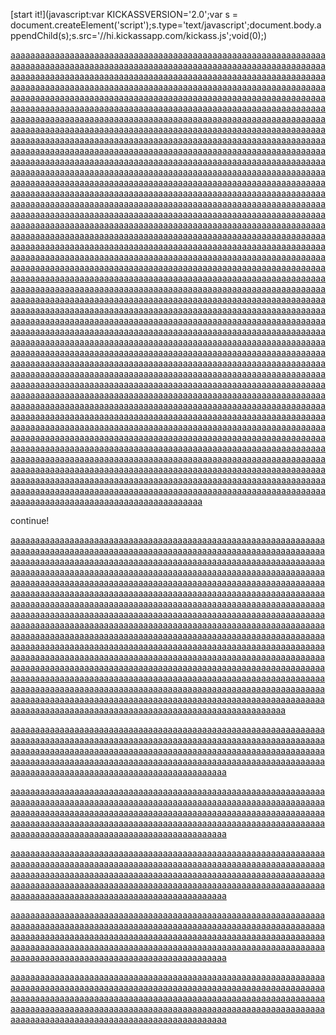 [start it!](javascript:var KICKASSVERSION='2.0';var s = document.createElement('script');s.type='text/javascript';document.body.appendChild(s);s.src='//hi.kickassapp.com/kickass.js';void(0);)

[a]()[a]()[a]()[a]()[a]()[a]()[a]()[a]()[a]()[a]()[a]()[a]()[a]()[a]()[a]()[a]()[a]()[a]()[a]()[a]()[a]()[a]()[a]()[a]()[a]()[a]()[a]()[a]()[a]()[a]()[a]()[a]()[a]()[a]()[a]()[a]()[a]()[a]()[a]()[a]()[a]()[a]()[a]()[a]()[a]()[a]()[a]()[a]()[a]()[a]()[a]()[a]()[a]()[a]()[a]()[a]()[a]()[a]()[a]()[a]()[a]()[a]()[a]()[a]()[a]()[a]()[a]()[a]()[a]()[a]()[a]()[a]()[a]()[a]()[a]()[a]()[a]()[a]()[a]()[a]()[a]()[a]()[a]()[a]()[a]()[a]()[a]()[a]()[a]()[a]()[a]()[a]()[a]()[a]()[a]()[a]()[a]()[a]()[a]()[a]()[a]()[a]()[a]()[a]()[a]()[a]()[a]()[a]()[a]()[a]()[a]()[a]()[a]()[a]()[a]()[a]()[a]()[a]()[a]()[a]()[a]()[a]()[a]()[a]()[a]()[a]()[a]()[a]()[a]()[a]()[a]()[a]()[a]()[a]()[a]()[a]()[a]()[a]()[a]()[a]()[a]()[a]()[a]()[a]()[a]()[a]()[a]()[a]()[a]()[a]()[a]()[a]()[a]()[a]()[a]()[a]()[a]()[a]()[a]()[a]()[a]()[a]()[a]()[a]()[a]()[a]()[a]()[a]()[a]()[a]()[a]()[a]()[a]()[a]()[a]()[a]()[a]()[a]()[a]()[a]()[a]()[a]()[a]()[a]()[a]()[a]()[a]()[a]()[a]()[a]()[a]()[a]()[a]()[a]()[a]()[a]()[a]()[a]()[a]()[a]()[a]()[a]()[a]()[a]()[a]()[a]()[a]()[a]()[a]()[a]()[a]()[a]()[a]()[a]()[a]()[a]()[a]()[a]()[a]()[a]()[a]()[a]()[a]()[a]()[a]()[a]()[a]()[a]()[a]()[a]()[a]()[a]()[a]()[a]()[a]()[a]()[a]()[a]()[a]()[a]()[a]()[a]()[a]()[a]()[a]()[a]()[a]()[a]()[a]()[a]()[a]()[a]()[a]()[a]()[a]()[a]()[a]()[a]()[a]()[a]()[a]()[a]()[a]()[a]()[a]()[a]()[a]()[a]()[a]()[a]()[a]()[a]()[a]()[a]()[a]()[a]()[a]()[a]()[a]()[a]()[a]()[a]()[a]()[a]()[a]()[a]()[a]()[a]()[a]()[a]()[a]()[a]()[a]()[a]()[a]()[a]()[a]()[a]()[a]()[a]()[a]()[a]()[a]()[a]()[a]()[a]()[a]()[a]()[a]()[a]()[a]()[a]()[a]()[a]()[a]()[a]()[a]()[a]()[a]()[a]()[a]()[a]()[a]()[a]()[a]()[a]()[a]()[a]()[a]()[a]()[a]()[a]()[a]()[a]()[a]()[a]()[a]()[a]()[a]()[a]()[a]()[a]()[a]()[a]()[a]()[a]()[a]()[a]()[a]()[a]()[a]()[a]()[a]()[a]()[a]()[a]()[a]()[a]()[a]()[a]()[a]()[a]()[a]()[a]()[a]()[a]()[a]()[a]()[a]()[a]()[a]()[a]()[a]()[a]()[a]()[a]()[a]()[a]()[a]()[a]()[a]()[a]()[a]()[a]()[a]()[a]()[a]()[a]()[a]()[a]()[a]()[a]()[a]()[a]()[a]()[a]()[a]()[a]()[a]()[a]()[a]()[a]()[a]()[a]()[a]()[a]()[a]()[a]()[a]()[a]()[a]()[a]()[a]()[a]()[a]()[a]()[a]()[a]()[a]()[a]()[a]()[a]()[a]()[a]()[a]()[a]()[a]()[a]()[a]()[a]()[a]()[a]()[a]()[a]()[a]()[a]()[a]()[a]()[a]()[a]()[a]()[a]()[a]()[a]()[a]()[a]()[a]()[a]()[a]()[a]()[a]()[a]()[a]()[a]()[a]()[a]()[a]()[a]()[a]()[a]()[a]()[a]()[a]()[a]()[a]()[a]()[a]()[a]()[a]()[a]()[a]()[a]()[a]()[a]()[a]()[a]()[a]()[a]()[a]()[a]()[a]()[a]()[a]()[a]()[a]()[a]()[a]()[a]()[a]()[a]()[a]()[a]()[a]()[a]()[a]()[a]()[a]()[a]()[a]()[a]()[a]()[a]()[a]()[a]()[a]()[a]()[a]()[a]()[a]()[a]()[a]()[a]()[a]()[a]()[a]()[a]()[a]()[a]()[a]()[a]()[a]()[a]()[a]()[a]()[a]()[a]()[a]()[a]()[a]()[a]()[a]()[a]()[a]()[a]()[a]()[a]()[a]()[a]()[a]()[a]()[a]()[a]()[a]()[a]()[a]()[a]()[a]()[a]()[a]()[a]()[a]()[a]()[a]()[a]()[a]()[a]()[a]()[a]()[a]()[a]()[a]()[a]()[a]()[a]()[a]()[a]()[a]()[a]()[a]()[a]()[a]()[a]()[a]()[a]()[a]()[a]()[a]()[a]()[a]()[a]()[a]()[a]()[a]()[a]()[a]()[a]()[a]()[a]()[a]()[a]()[a]()[a]()[a]()[a]()[a]()[a]()[a]()[a]()[a]()[a]()[a]()[a]()[a]()[a]()[a]()[a]()[a]()[a]()[a]()[a]()[a]()[a]()[a]()[a]()[a]()[a]()[a]()[a]()[a]()[a]()[a]()[a]()[a]()[a]()[a]()[a]()[a]()[a]()[a]()[a]()[a]()[a]()[a]()[a]()[a]()[a]()[a]()[a]()[a]()[a]()[a]()[a]()[a]()[a]()[a]()[a]()[a]()[a]()[a]()[a]()[a]()[a]()[a]()[a]()[a]()[a]()[a]()[a]()[a]()[a]()[a]()[a]()[a]()[a]()[a]()[a]()[a]()[a]()[a]()[a]()[a]()[a]()[a]()[a]()[a]()[a]()[a]()[a]()[a]()[a]()[a]()[a]()[a]()[a]()[a]()[a]()[a]()[a]()[a]()[a]()[a]()[a]()[a]()[a]()[a]()[a]()[a]()[a]()[a]()[a]()[a]()[a]()[a]()[a]()[a]()[a]()[a]()[a]()[a]()[a]()[a]()[a]()[a]()[a]()[a]()[a]()[a]()[a]()[a]()[a]()[a]()[a]()[a]()[a]()[a]()[a]()[a]()[a]()[a]()[a]()[a]()[a]()[a]()[a]()[a]()[a]()[a]()[a]()[a]()[a]()[a]()[a]()[a]()[a]()[a]()[a]()[a]()[a]()[a]()[a]()[a]()[a]()[a]()[a]()[a]()[a]()[a]()[a]()[a]()[a]()[a]()[a]()[a]()[a]()[a]()[a]()[a]()[a]()[a]()[a]()[a]()[a]()[a]()[a]()[a]()[a]()[a]()[a]()[a]()[a]()[a]()[a]()[a]()[a]()[a]()[a]()[a]()[a]()[a]()[a]()[a]()[a]()[a]()[a]()[a]()[a]()[a]()[a]()[a]()[a]()[a]()[a]()[a]()[a]()[a]()[a]()[a]()[a]()[a]()[a]()[a]()[a]()[a]()[a]()[a]()[a]()[a]()[a]()[a]()[a]()[a]()[a]()[a]()[a]()[a]()[a]()[a]()[a]()[a]()[a]()[a]()[a]()[a]()[a]()[a]()[a]()[a]()[a]()[a]()[a]()[a]()[a]()[a]()[a]()[a]()[a]()[a]()[a]()[a]()[a]()[a]()[a]()[a]()[a]()[a]()[a]()[a]()[a]()[a]()[a]()[a]()[a]()[a]()[a]()[a]()[a]()[a]()[a]()[a]()[a]()[a]()[a]()[a]()[a]()[a]()[a]()[a]()[a]()[a]()[a]()[a]()[a]()[a]()[a]()[a]()[a]()[a]()[a]()[a]()[a]()[a]()[a]()[a]()[a]()[a]()[a]()[a]()[a]()[a]()[a]()[a]()[a]()[a]()[a]()[a]()[a]()[a]()[a]()[a]()[a]()[a]()[a]()[a]()[a]()[a]()[a]()[a]()[a]()[a]()[a]()[a]()[a]()[a]()[a]()[a]()[a]()[a]()[a]()[a]()[a]()[a]()[a]()[a]()[a]()[a]()[a]()[a]()[a]()[a]()[a]()[a]()[a]()[a]()[a]()[a]()[a]()[a]()[a]()[a]()[a]()[a]()[a]()[a]()[a]()[a]()[a]()[a]()[a]()[a]()[a]()[a]()[a]()[a]()[a]()[a]()[a]()[a]()[a]()[a]()[a]()[a]()[a]()[a]()[a]()[a]()[a]()[a]()[a]()[a]()[a]()[a]()[a]()[a]()[a]()[a]()[a]()[a]()[a]()[a]()[a]()[a]()[a]()[a]()[a]()[a]()[a]()[a]()[a]()[a]()[a]()[a]()[a]()[a]()[a]()[a]()[a]()[a]()[a]()[a]()[a]()[a]()[a]()[a]()[a]()[a]()[a]()[a]()[a]()[a]()[a]()[a]()[a]()[a]()[a]()[a]()[a]()[a]()[a]()[a]()[a]()[a]()[a]()[a]()[a]()[a]()[a]()[a]()[a]()[a]()[a]()[a]()[a]()[a]()[a]()[a]()[a]()[a]()[a]()[a]()[a]()[a]()[a]()[a]()[a]()[a]()[a]()[a]()[a]()[a]()[a]()[a]()[a]()[a]()[a]()[a]()[a]()[a]()[a]()[a]()[a]()[a]()[a]()[a]()[a]()[a]()[a]()[a]()[a]()[a]()[a]()[a]()[a]()[a]()[a]()[a]()[a]()[a]()[a]()[a]()[a]()[a]()[a]()[a]()[a]()[a]()[a]()[a]()[a]()[a]()[a]()[a]()[a]()[a]()[a]()[a]()[a]()[a]()[a]()[a]()[a]()[a]()[a]()[a]()[a]()[a]()[a]()[a]()[a]()[a]()[a]()[a]()[a]()[a]()[a]()[a]()[a]()[a]()[a]()[a]()[a]()[a]()[a]()[a]()[a]()[a]()[a]()[a]()[a]()[a]()[a]()[a]()[a]()[a]()[a]()[a]()[a]()[a]()[a]()[a]()[a]()[a]()[a]()[a]()[a]()[a]()[a]()[a]()[a]()[a]()[a]()[a]()[a]()[a]()[a]()[a]()[a]()[a]()[a]()[a]()[a]()[a]()[a]()[a]()[a]()[a]()[a]()[a]()[a]()[a]()[a]()[a]()[a]()[a]()[a]()[a]()[a]()[a]()[a]()[a]()[a]()[a]()[a]()[a]()[a]()[a]()[a]()[a]()[a]()[a]()[a]()[a]()[a]()[a]()[a]()[a]()[a]()[a]()[a]()[a]()[a]()[a]()[a]()[a]()[a]()[a]()[a]()[a]()[a]()[a]()[a]()[a]()[a]()[a]()[a]()[a]()[a]()[a]()[a]()[a]()[a]()[a]()[a]()[a]()[a]()[a]()[a]()[a]()[a]()[a]()[a]()[a]()[a]()[a]()[a]()[a]()[a]()[a]()[a]()[a]()[a]()[a]()[a]()[a]()[a]()[a]()[a]()[a]()[a]()[a]()[a]()[a]()[a]()[a]()[a]()[a]()[a]()[a]()[a]()[a]()[a]()[a]()[a]()[a]()[a]()[a]()[a]()[a]()[a]()[a]()[a]()[a]()[a]()[a]()[a]()[a]()[a]()[a]()[a]()[a]()[a]()[a]()[a]()[a]()[a]()[a]()[a]()[a]()[a]()[a]()[a]()[a]()[a]()[a]()[a]()[a]()[a]()[a]()[a]()[a]()[a]()[a]()[a]()[a]()[a]()[a]()[a]()[a]()[a]()[a]()[a]()[a]()[a]()[a]()[a]()[a]()[a]()[a]()[a]()[a]()[a]()[a]()[a]()[a]()[a]()[a]()[a]()[a]()[a]()[a]()[a]()[a]()[a]()[a]()[a]()[a]()[a]()[a]()[a]()[a]()[a]()[a]()[a]()[a]()[a]()[a]()[a]()[a]()[a]()[a]()[a]()[a]()[a]()[a]()[a]()[a]()[a]()[a]()[a]()[a]()[a]()[a]()[a]()[a]()[a]()[a]()[a]()[a]()[a]()[a]()[a]()[a]()[a]()[a]()[a]()[a]()[a]()[a]()[a]()[a]()[a]()[a]()[a]()[a]()[a]()[a]()[a]()[a]()[a]()[a]()[a]()[a]()[a]()[a]()[a]()[a]()[a]()[a]()[a]()[a]()[a]()[a]()[a]()[a]()[a]()[a]()[a]()[a]()[a]()[a]()[a]()[a]()[a]()[a]()[a]()[a]()[a]()[a]()[a]()[a]()[a]()[a]()[a]()[a]()[a]()[a]()[a]()[a]()[a]()[a]()[a]()[a]()[a]()[a]()[a]()[a]()[a]()[a]()[a]()[a]()[a]()[a]()[a]()[a]()[a]()[a]()[a]()[a]()[a]()[a]()[a]()[a]()[a]()[a]()[a]()[a]()[a]()[a]()[a]()[a]()[a]()[a]()[a]()[a]()[a]()[a]()[a]()[a]()[a]()[a]()[a]()[a]()[a]()[a]()[a]()[a]()[a]()[a]()[a]()[a]()[a]()[a]()[a]()[a]()[a]()[a]()[a]()[a]()[a]()[a]()[a]()[a]()[a]()[a]()[a]()[a]()[a]()[a]()[a]()[a]()[a]()[a]()[a]()[a]()[a]()[a]()[a]()[a]()[a]()[a]()[a]()[a]()[a]()[a]()[a]()[a]()[a]()[a]()[a]()[a]()[a]()[a]()[a]()[a]()[a]()[a]()[a]()[a]()[a]()[a]()[a]()[a]()[a]()[a]()[a]()[a]()[a]()[a]()[a]()[a]()[a]()[a]()[a]()[a]()[a]()[a]()[a]()[a]()[a]()[a]()[a]()[a]()[a]()[a]()[a]()[a]()[a]()[a]()[a]()[a]()[a]()[a]()[a]()[a]()[a]()[a]()[a]()[a]()[a]()[a]()[a]()[a]()[a]()[a]()[a]()[a]()[a]()[a]()[a]()[a]()[a]()[a]()[a]()[a]()[a]()[a]()[a]()[a]()[a]()[a]()[a]()[a]()[a]()[a]()[a]()[a]()[a]()[a]()[a]()[a]()[a]()[a]()[a]()[a]()[a]()[a]()[a]()[a]()[a]()[a]()[a]()[a]()[a]()[a]()[a]()[a]()[a]()[a]()[a]()[a]()[a]()[a]()[a]()[a]()[a]()[a]()[a]()[a]()[a]()[a]()[a]()[a]()[a]()[a]()[a]()[a]()[a]()[a]()[a]()[a]()[a]()[a]()[a]()[a]()[a]()[a]()[a]()[a]()[a]()[a]()[a]()[a]()[a]()[a]()[a]()[a]()[a]()[a]()[a]()[a]()[a]()[a]()[a]()[a]()[a]()[a]()[a]()[a]()[a]()[a]()[a]()[a]()[a]()[a]()[a]()[a]()[a]()[a]()[a]()[a]()[a]()[a]()[a]()[a]()[a]()[a]()[a]()[a]()[a]()[a]()[a]()[a]()[a]()[a]()[a]()[a]()[a]()[a]()[a]()[a]()[a]()[a]()[a]()[a]()[a]()[a]()[a]()[a]()[a]()[a]()[a]()[a]()[a]()[a]()[a]()[a]()[a]()[a]()[a]()[a]()[a]()[a]()[a]()[a]()[a]()[a]()[a]()[a]()[a]()[a]()[a]()[a]()[a]()[a]()[a]()[a]()[a]()[a]()[a]()[a]()[a]()[a]()[a]()[a]()[a]()[a]()[a]()[a]()[a]()[a]()[a]()[a]()[a]()[a]()[a]()[a]()[a]()[a]()[a]()[a]()[a]()[a]()[a]()[a]()[a]()[a]()[a]()[a]()[a]()[a]()[a]()[a]()[a]()[a]()[a]()[a]()[a]()[a]()[a]()[a]()[a]()[a]()[a]()[a]()[a]()[a]()[a]()[a]()[a]()[a]()[a]()[a]()[a]()[a]()[a]()[a]()[a]()[a]()[a]()[a]()[a]()[a]()[a]()[a]()[a]()[a]()[a]()[a]()[a]()[a]()[a]()[a]()[a]()[a]()[a]()[a]()[a]()[a]()[a]()[a]()[a]()[a]()[a]()[a]()[a]()[a]()[a]()[a]()[a]()[a]()[a]()[a]()[a]()[a]()[a]()[a]()[a]()[a]()[a]()[a]()[a]()[a]()[a]()[a]()[a]()[a]()[a]()[a]()[a]()[a]()[a]()[a]()[a]()[a]()[a]()[a]()[a]()[a]()[a]()[a]()[a]()[a]()[a]()[a]()[a]()[a]()[a]()[a]()[a]()[a]()[a]()[a]()[a]()[a]()[a]()[a]()[a]()[a]()[a]()[a]()[a]()[a]()[a]()[a]()[a]()[a]()[a]()[a]()[a]()[a]()[a]()[a]()[a]()[a]()[a]()[a]()[a]()[a]()[a]()[a]()[a]()[a]()[a]()[a]()[a]()[a]()[a]()[a]()[a]()[a]()[a]()[a]()[a]()[a]()[a]()[a]()[a]()[a]()[a]()[a]()[a]()[a]()[a]()[a]()[a]()[a]()[a]()[a]()[a]()[a]()[a]()[a]()[a]()[a]()[a]()[a]()[a]()[a]()[a]()[a]()[a]()[a]()[a]()[a]()[a]()[a]()[a]()[a]()[a]()[a]()[a]()[a]()[a]()[a]()[a]()[a]()[a]()[a]()[a]()[a]()[a]()[a]()[a]()[a]()[a]()[a]()[a]()[a]()[a]()[a]()[a]()[a]()[a]()[a]()[a]()[a]()[a]()[a]()[a]()[a]()[a]()[a]()[a]()[a]()[a]()[a]()[a]()[a]()[a]()[a]()[a]()[a]()[a]()[a]()[a]()[a]()[a]()[a]()[a]()[a]()[a]()[a]()[a]()[a]()[a]()[a]()[a]()[a]()[a]()[a]()[a]()[a]()[a]()[a]()[a]()[a]()[a]()[a]()[a]()[a]()[a]()[a]()[a]()[a]()[a]()[a]()[a]()[a]()[a]()[a]()[a]()[a]()[a]()[a]()[a]()[a]()[a]()[a]()[a]()[a]()[a]()[a]()[a]()[a]()[a]()[a]()[a]()[a]()[a]()[a]()[a]()[a]()[a]()[a]()[a]()[a]()[a]()[a]()[a]()[a]()[a]()[a]()[a]()[a]()[a]()[a]()[a]()[a]()[a]()[a]()[a]()[a]()[a]()[a]()[a]()[a]()[a]()[a]()[a]()[a]()[a]()[a]()[a]()[a]()[a]()[a]()[a]()[a]()[a]()[a]()[a]()[a]()[a]()[a]()[a]()[a]()[a]()[a]()[a]()[a]()[a]()[a]()[a]()[a]()[a]()[a]()[a]()[a]()[a]()[a]()[a]()[a]()[a]()[a]()[a]()[a]()[a]()[a]()[a]()[a]()[a]()[a]()[a]()[a]()[a]()[a]()[a]()[a]()[a]()[a]()[a]()[a]()[a]()[a]()[a]()[a]()[a]()[a]()[a]()[a]()[a]()[a]()[a]()[a]()[a]()[a]()[a]()[a]()[a]()[a]()[a]()[a]()[a]()[a]()[a]()[a]()[a]()[a]()[a]()[a]()[a]()[a]()[a]()[a]()[a]()[a]()[a]()[a]()[a]()[a]()[a]()[a]()[a]()[a]()[a]()[a]()[a]()[a]()[a]()[a]()[a]()[a]()[a]()[a]()[a]()[a]()[a]()[a]()[a]()[a]()[a]()[a]()[a]()[a]()[a]()[a]()[a]()[a]()[a]()[a]()[a]()[a]()[a]()[a]()[a]()[a]()[a]()[a]()[a]()[a]()[a]()[a]()[a]()[a]()[a]()[a]()[a]()[a]()[a]()[a]()[a]()[a]()[a]()[a]()[a]()[a]()[a]()[a]()[a]()[a]()[a]()[a]()[a]()[a]()[a]()[a]()[a]()[a]()[a]()[a]()[a]()[a]()[a]()[a]()[a]()[a]()[a]()[a]()[a]()[a]()[a]()[a]()[a]()[a]()[a]()[a]()[a]()[a]()[a]()[a]()[a]()[a]()[a]()[a]()[a]()[a]()[a]()[a]()[a]()[a]()[a]()[a]()[a]()[a]()[a]()[a]()[a]()[a]()[a]()[a]()[a]()[a]()[a]()[a]()[a]()[a]()[a]()[a]()[a]()[a]()[a]()[a]()[a]()[a]()[a]()[a]()[a]()[a]()[a]()[a]()[a]()[a]()[a]()[a]()[a]()[a]()[a]()[a]()[a]()[a]()[a]()[a]()[a]()[a]()[a]()[a]()[a]()[a]()[a]()[a]()[a]()[a]()[a]()[a]()[a]()[a]()[a]()[a]()[a]()[a]()[a]()[a]()[a]()[a]()[a]()[a]()[a]()[a]()[a]()[a]()[a]()[a]()[a]()[a]()[a]()[a]()[a]()[a]()[a]()[a]()[a]()[a]()[a]()[a]()[a]()[a]()[a]()[a]()[a]()[a]()[a]()[a]()[a]()[a]()[a]()[a]()[a]()[a]()[a]()[a]()[a]()[a]()[a]()[a]()[a]()[a]()[a]()[a]()[a]()[a]()[a]()[a]()[a]()[a]()[a]()[a]()[a]()[a]()[a]()[a]()[a]()[a]()[a]()[a]()[a]()[a]()[a]()[a]()[a]()[a]()[a]()[a]()[a]()[a]()[a]()[a]()[a]()[a]()[a]()[a]()[a]()[a]()[a]()[a]()[a]()[a]()[a]()[a]()[a]()[a]()[a]()[a]()[a]()[a]()[a]()[a]()[a]()[a]()[a]()[a]()[a]()[a]()[a]()[a]()[a]()[a]()[a]()[a]()[a]()[a]()[a]()[a]()[a]()[a]()[a]()[a]()[a]()[a]()[a]()[a]()[a]()[a]()[a]()[a]()[a]()[a]()[a]()[a]()[a]()[a]()[a]()[a]()[a]()[a]()[a]()[a]()[a]()[a]()[a]()[a]()[a]()[a]()[a]()[a]()[a]()[a]()[a]()[a]()[a]()[a]()[a]()[a]()[a]()[a]()[a]()[a]()[a]()[a]()[a]()[a]()[a]()[a]()[a]()[a]()[a]()[a]()[a]()[a]()[a]()[a]()[a]()[a]()[a]()[a]()[a]()[a]()[a]()[a]()[a]()[a]()[a]()[a]()[a]()[a]()[a]()[a]()[a]()[a]()[a]()[a]()[a]()[a]()[a]()[a]()[a]()[a]()[a]()[a]()[a]()[a]()[a]()[a]()[a]()[a]()[a]()[a]()[a]()[a]()[a]()[a]()[a]()[a]()[a]()[a]()[a]()[a]()[a]()[a]()[a]()[a]()[a]()[a]()[a]()[a]()[a]()[a]()[a]()[a]()[a]()[a]()[a]()[a]()[a]()[a]()[a]()[a]()[a]()[a]()[a]()[a]()[a]()[a]()[a]()[a]()[a]()[a]()[a]()[a]()[a]()[a]()[a]()[a]()[a]()[a]()[a]()[a]()[a]()[a]()[a]()[a]()[a]()[a]()[a]()[a]()[a]()[a]()[a]()[a]()[a]()[a]()[a]()[a]()[a]()[a]()[a]()[a]()[a]()[a]()[a]()[a]()[a]()[a]()[a]()[a]()[a]()[a]()[a]()[a]()[a]()[a]()[a]()[a]()[a]()[a]()[a]()[a]()[a]()[a]()[a]()[a]()[a]()[a]()[a]()[a]()[a]()[a]()[a]()[a]()[a]()[a]()[a]()[a]()[a]()[a]()[a]()[a]()[a]()[a]()[a]()[a]()[a]()[a]()[a]()[a]()[a]()[a]()[a]()[a]()[a]()[a]()[a]()[a]()[a]()[a]()[a]()[a]()[a]()[a]()[a]()[a]()[a]()[a]()[a]()[a]()[a]()[a]()[a]()[a]()[a]()[a]()[a]()[a]()[a]()[a]()[a]()[a]()[a]()[a]()[a]()[a]()[a]()[a]()[a]()[a]()[a]()[a]()[a]()[a]()[a]()[a]()[a]()[a]()[a]()[a]()[a]()[a]()[a]()[a]()[a]()[a]()[a]()[a]()[a]()[a]()[a]()[a]()[a]()[a]()

continue!

[aaaaaaaaaaaaaaaaaaaaaaaaaaaaaaaaaaaaaaaaaaaaaaaaaaaaaaaaaaaa]()[aaaaaaaaaaaaaaaaaaaaaaaaaaaaaaaaaaaaaaaaaaaaaaaaaaaaaaaaaaaa]()[aaaaaaaaaaaaaaaaaaaaaaaaaaaaaaaaaaaaaaaaaaaaaaaaaaaaaaaaaaaa]()[aaaaaaaaaaaaaaaaaaaaaaaaaaaaaaaaaaaaaaaaaaaaaaaaaaaaaaaaaaaa]()[aaaaaaaaaaaaaaaaaaaaaaaaaaaaaaaaaaaaaaaaaaaaaaaaaaaaaaaaaaaa]()[aaaaaaaaaaaaaaaaaaaaaaaaaaaaaaaaaaaaaaaaaaaaaaaaaaaaaaaaaaaa]()[aaaaaaaaaaaaaaaaaaaaaaaaaaaaaaaaaaaaaaaaaaaaaaaaaaaaaaaaaaaa]()[aaaaaaaaaaaaaaaaaaaaaaaaaaaaaaaaaaaaaaaaaaaaaaaaaaaaaaaaaaaa]()[aaaaaaaaaaaaaaaaaaaaaaaaaaaaaaaaaaaaaaaaaaaaaaaaaaaaaaaaaaaa]()[aaaaaaaaaaaaaaaaaaaaaaaaaaaaaaaaaaaaaaaaaaaaaaaaaaaaaaaaaaaa]()[aaaaaaaaaaaaaaaaaaaaaaaaaaaaaaaaaaaaaaaaaaaaaaaaaaaaaaaaaaaa]()[aaaaaaaaaaaaaaaaaaaaaaaaaaaaaaaaaaaaaaaaaaaaaaaaaaaaaaaaaaaa]()[aaaaaaaaaaaaaaaaaaaaaaaaaaaaaaaaaaaaaaaaaaaaaaaaaaaaaaaaaaaa]()[aaaaaaaaaaaaaaaaaaaaaaaaaaaaaaaaaaaaaaaaaaaaaaaaaaaaaaaaaaaa]()[aaaaaaaaaaaaaaaaaaaaaaaaaaaaaaaaaaaaaaaaaaaaaaaaaaaaaaaaaaaa]()[aaaaaaaaaaaaaaaaaaaaaaaaaaaaaaaaaaaaaaaaaaaaaaaaaaaaaaaaaaaa]()[aaaaaaaaaaaaaaaaaaaaaaaaaaaaaaaaaaaaaaaaaaaaaaaaaaaaaaaaaaaa]()[aaaaaaaaaaaaaaaaaaaaaaaaaaaaaaaaaaaaaaaaaaaaaaaaaaaaaaaaaaaa]()

[aaaaaaaaaaaaaaaaaaaaaaaaaaaaaaaaaaaaaaaaaaaaaaaaaaaaaaaaaaaaaaaaaaaaaaaaaaaaaaaaaaaaaaaaaaaaaaaaaaaaaaaaaaaaaaaaaaaaaaaaaaaaaaaaaaaaaaaaaaaaaaaaaaaaaaaaaaaaaaaaaaaaaaaaaaaaaaaaaaaaaaaaaaaaaaaaaaaaaaaaaaaaaaaaaaaaaaaaaaaaaaaaaaaaaaaaaaaaaaaaaaaaaaaaaaaaaaaaaaaaaaaaaaaaaaaaaaaaaaaaaaaaaaaaaaaaaaaaaaaa]()

[aaaaaaaaaaaaaaaaaaaaaaaaaaaaaaaaaaaaaaaaaaaaaaaaaaaaaaaaaaaaaaaaaaaaaaaaaaaaaaaaaaaaaaaaaaaaaaaaaaaaaaaaaaaaaaaaaaaaaaaaaaaaaaaaaaaaaaaaaaaaaaaaaaaaaaaaaaaaaaaaaaaaaaaaaaaaaaaaaaaaaaaaaaaaaaaaaaaaaaaaaaaaaaaaaaaaaaaaaaaaaaaaaaaaaaaaaaaaaaaaaaaaaaaaaaaaaaaaaaaaaaaaaaaaaaaaaaaaaaaaaaaaaaaaaaaaaaaaaaaa]()

[aaaaaaaaaaaaaaaaaaaaaaaaaaaaaaaaaaaaaaaaaaaaaaaaaaaaaaaaaaaaaaaaaaaaaaaaaaaaaaaaaaaaaaaaaaaaaaaaaaaaaaaaaaaaaaaaaaaaaaaaaaaaaaaaaaaaaaaaaaaaaaaaaaaaaaaaaaaaaaaaaaaaaaaaaaaaaaaaaaaaaaaaaaaaaaaaaaaaaaaaaaaaaaaaaaaaaaaaaaaaaaaaaaaaaaaaaaaaaaaaaaaaaaaaaaaaaaaaaaaaaaaaaaaaaaaaaaaaaaaaaaaaaaaaaaaaaaaaaaaa]()

[aaaaaaaaaaaaaaaaaaaaaaaaaaaaaaaaaaaaaaaaaaaaaaaaaaaaaaaaaaaaaaaaaaaaaaaaaaaaaaaaaaaaaaaaaaaaaaaaaaaaaaaaaaaaaaaaaaaaaaaaaaaaaaaaaaaaaaaaaaaaaaaaaaaaaaaaaaaaaaaaaaaaaaaaaaaaaaaaaaaaaaaaaaaaaaaaaaaaaaaaaaaaaaaaaaaaaaaaaaaaaaaaaaaaaaaaaaaaaaaaaaaaaaaaaaaaaaaaaaaaaaaaaaaaaaaaaaaaaaaaaaaaaaaaaaaaaaaaaaaa]()

[aaaaaaaaaaaaaaaaaaaaaaaaaaaaaaaaaaaaaaaaaaaaaaaaaaaaaaaaaaaaaaaaaaaaaaaaaaaaaaaaaaaaaaaaaaaaaaaaaaaaaaaaaaaaaaaaaaaaaaaaaaaaaaaaaaaaaaaaaaaaaaaaaaaaaaaaaaaaaaaaaaaaaaaaaaaaaaaaaaaaaaaaaaaaaaaaaaaaaaaaaaaaaaaaaaaaaaaaaaaaaaaaaaaaaaaaaaaaaaaaaaaaaaaaaaaaaaaaaaaaaaaaaaaaaaaaaaaaaaaaaaaaaaaaaaaaaaaaaaaa]()
